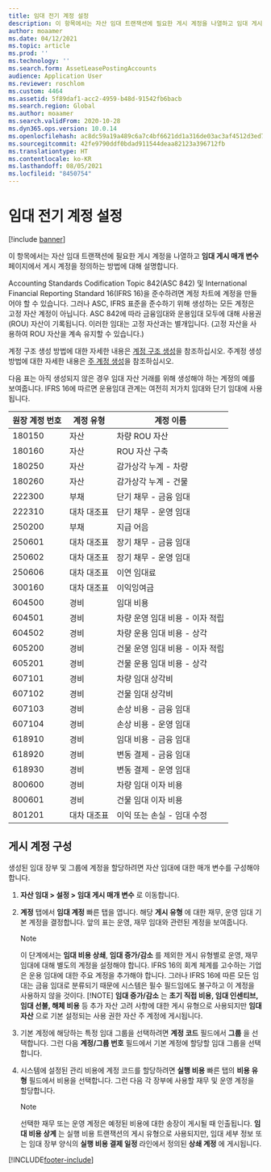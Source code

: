 ```yaml
---
title: 임대 전기 계정 설정
description: 이 항목에서는 자산 임대 트랜잭션에 필요한 게시 계정을 나열하고 임대 게시 매개 변수 페이지에서 게시 계정을 정의하는 방법에 대해 설명합니다.
author: moaamer
ms.date: 04/12/2021
ms.topic: article
ms.prod: ''
ms.technology: ''
ms.search.form: AssetLeasePostingAccounts
audience: Application User
ms.reviewer: roschlom
ms.custom: 4464
ms.assetid: 5f89daf1-acc2-4959-b48d-91542fb6bacb
ms.search.region: Global
ms.author: moaamer
ms.search.validFrom: 2020-10-28
ms.dyn365.ops.version: 10.0.14
ms.openlocfilehash: ac8dc59a19a489c6a7c4bf6621dd1a316de03ac3af4512d3ed7e55668af801b1
ms.sourcegitcommit: 42fe9790ddf0bdad911544deaa82123a396712fb
ms.translationtype: HT
ms.contentlocale: ko-KR
ms.lasthandoff: 08/05/2021
ms.locfileid: "8450754"
---
```

# <a name="set-up-lease-posting-accounts"></a>임대 전기 계정 설정

[!include [banner](../includes/banner.md)]

이 항목에서는 자산 임대 트랜잭션에 필요한 게시 계정을 나열하고 **임대 게시 매개 변수** 페이지에서 게시 계정을 정의하는 방법에 대해 설명합니다.

Accounting Standards Codification Topic 842(ASC 842) 및 International Financial Reporting Standard 16(IFRS 16)을 준수하려면 계정 차트에 계정을 만들어야 할 수 있습니다. 그러나 ASC, IFRS 표준을 준수하기 위해 생성하는 모든 계정은 고정 자산 계정이 아닙니다. ASC 842에 따라 금융임대와 운용임대 모두에 대해 사용권(ROU) 자산이 기록됩니다. 이러한 임대는 고정 자산과는 별개입니다. (고정 자산을 사용하여 ROU 자산을 계속 유지할 수 있습니다.)

계정 구조 생성 방법에 대한 자세한 내용은 [계정 구조 생성](../general-ledger/tasks/create-account-structures.md)을 참조하십시오. 주계정 생성 방법에 대한 자세한 내용은 [주 계정 생성](../general-ledger/tasks/create-main-account.md)을 참조하십시오.

다음 표는 아직 생성되지 않은 경우 임대 자산 거래를 위해 생성해야 하는 계정의 예를 보여줍니다. IFRS 16에 따르면 운용임대 관계는 여전히 저가치 임대와 단기 임대에 사용됩니다.

| 원장 계정 번호 | 계정 유형  | 계정 이름                                          |
|-----------------------|---------------|-------------------------------------------------------|
| 180150                | 자산         | 차량 ROU 자산                                     |
| 180160                | 자산         | ROU 자산 구축                                    |
| 180250                | 자산         | 감가상각 누계 - 차량                   |
| 180260                | 자산         | 감가상각 누계 - 건물                  |
| 222300                | 부채     | 단기 채무 - 금융 임대                |
| 222310                | 대차 대조표 | 단기 채무 - 운영 임대              |
| 250200                | 부채     | 지급 어음                                         |
| 250601                | 대차 대조표 | 장기 채무 - 금융 임대                 |
| 250602                | 대차 대조표 | 장기 채무 - 운영 임대               |
| 250606                | 대차 대조표 | 이연 임대료                                         |
| 300160                | 대차 대조표 | 이익잉여금                                     |
| 604500                | 경비       | 임대 비용                                         |
| 604501                | 경비       | 차량 운영 임대 비용 - 이자 적립  |
| 604502                | 경비       | 차량 운용 임대 비용 - 상각        |
| 605200                | 경비       | 건물 운영 임대 비용 - 이자 적립 |
| 605201                | 경비       | 건물 운용 임대 비용 - 상각       |
| 607101                | 경비       | 차량 임대 상각비                    |
| 607102                | 경비       | 건물 임대 상각비                   |
| 607103                | 경비       | 손상 비용 - 금융 임대                   |
| 607104                | 경비       | 손상 비용 - 운영 임대                 |
| 618910                | 경비       | 임대 비용 - 금융 임대                        |
| 618920                | 경비       | 변동 결제 - 금융 임대                    |
| 618930                | 경비       | 변동 결제 - 운영 임대                  |
| 800600                | 경비       | 차량 임대 이자 비용                        |
| 800601                | 경비       | 건물 임대 이자 비용                       |
| 801201                | 대차 대조표 | 이익 또는 손실 - 임대 수정                      |

## <a name="configure-posting-accounts"></a>게시 계정 구성

생성된 임대 장부 및 그룹에 계정을 할당하려면 자산 임대에 대한 매개 변수를 구성해야 합니다.

1. **자산 임대 \> 설정 \> 임대 게시 매개 변수** 로 이동합니다.
2. **계정** 탭에서 **임대 계정** 빠른 탭을 엽니다. 해당 **게시 유형** 에 대한 재무, 운영 임대 기본 계정을 결정합니다. 앞의 표는 운영, 재무 임대와 관련된 계정을 보여줍니다.

    > [!NOTE]
    > 이 단계에서는 **임대 비용 상쇄**, **임대 증가/감소** 를 제외한 게시 유형별로 운영, 재무 임대에 대해 별도의 계정을 설정해야 합니다. IFRS 16의 회계 체계를 고수하는 기업은 운용 임대에 대한 주요 계정을 추가해야 합니다. 그러나 IFRS 16에 따른 모든 임대는 금융 임대로 분류되기 때문에 시스템은 필수 필드임에도 불구하고 이 계정을 사용하지 않을 것이다.
    >[!NOTE]
    > **임대 증가/감소** 는 **초기 직접 비용, 임대 인센티브, 임대 선불, 해체 비용** 등 추가 자산 고려 사항에 대한 게시 유형으로 사용되지만 **임대 자산** 으로 기본 설정되는 사용 권한 자산 주 계정에 게시됩니다.        
    
3. 기본 계정에 해당하는 특정 임대 그룹을 선택하려면 **계정 코드** 필드에서 **그룹** 을 선택합니다. 그런 다음 **계정/그룹 번호** 필드에서 기본 계정에 할당할 임대 그룹을 선택합니다.
4. 시스템에 설정된 관리 비용에 계정 코드를 할당하려면 **실행 비용** 빠른 탭의 **비용 유형** 필드에서 비용을 선택합니다. 그런 다음 각 장부에 사용할 재무 및 운영 계정을 할당합니다.

    > [!NOTE]
    > 선택한 재무 또는 운영 계정은 예정된 비용에 대한 송장이 게시될 때 인출됩니다.
    > **임대 비용 상계** 는 실행 비용 트랜잭션의 게시 유형으로 사용되지만, 임대 세부 정보 또는 임대 장부 양식의 **실행 비용 결제 일정** 라인에서 정의된 **상쇄 계정** 에 게시됩니다.   


[!INCLUDE[footer-include](../../includes/footer-banner.md)]
